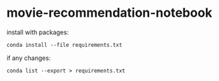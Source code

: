 # movie-recommendation-notebook

install with packages:

`conda install --file requirements.txt`

if any changes:

`conda list --export > requirements.txt`